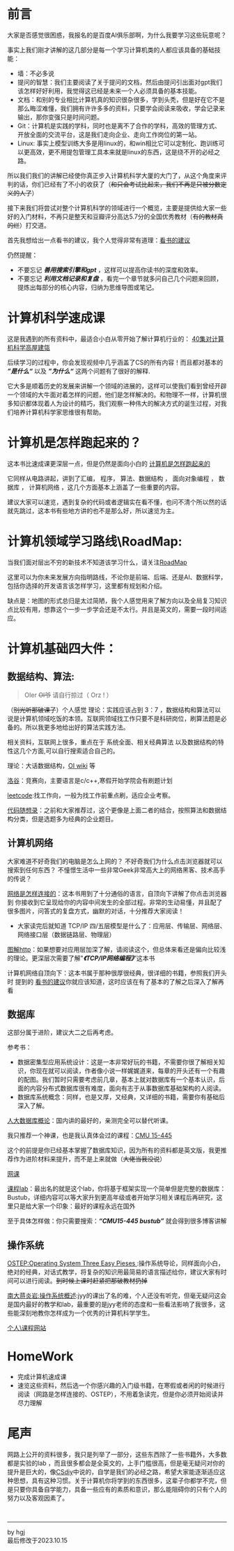 # 前言
大家是否感觉很困惑，我报名的是百度AI俱乐部啊，为什么我要学习这些玩意呢？

事实上我们刚才讲解的这几部分是每一个学习计算机类的人都应该具备的基础技能：
- 墙：不必多说
- 提问的智慧：我们主要阅读了关于提问的文档，然后由提问引出面对gpt我们该怎样好好利用，我觉得这已经是未来一个人必须具备的基本技能。
- 文档：和别的专业相比计算机真的知识很杂很多，学到头秃，但是好在它不是那么晦涩难懂，我们拥有许许多多的资料，只要学会阅读来吸收，学会记录来输出，那你变强只是时间问题。
- Git：计算机是实践的学科，同时也是离不了合作的学科，高效的管理方式、开放全面的交流平台，这是我们走向企业、走向工作岗位的第一站。
- Linux: 事实上模型训练大多是用linux的，和win相比它可以定制化、跑训练可以更高效，更不用提包管理工具本来就是linux的东西，这是绕不开的必经之路。

所以我们我们的讲解已经使你真正步入计算机科学大厦的大门了，从这个角度来评判的话，你们已经有了不小的收获了（~~和只会考试比起来，我们不再是只被分数定义的人了~~）

接下来我们将尝试对整个计算机科学的领域进行一个概览，主要是提供给大家一些好的入门材料，不再只是整天和豆瓣评分高达5.7分的全国优秀教材（~~有的教材真的烂~~）打交道。

首先我想给出一点看书的建议，我个人觉得非常有道理：[看书的建议](https://xiaolincoding.com/cs_learn/look_book.html#%E4%B8%8D%E8%A6%81%E5%8F%AA%E5%B1%80%E9%99%90%E5%AD%A6%E4%B8%80%E6%9C%AC%E4%B9%A6)

仍然提醒：
- 不要忘记 ***善用搜索引擎和gpt*** ，这样可以提高你读书的深度和效率。
- 不要忘记 ***利用文档记录和复盘*** ，看完一个章节就多问自己几个问题来回顾，提炼出每部分的核心内容，归纳为思维导图或笔记。

# 计算机科学速成课
这是我遇到的所有资料中，最适合小白从零开始了解计算机行业的：
[40集对计算机科学高屋建瓴](https://www.bilibili.com/video/BV1EW411u7th?p=1&vd_source=e25316b6f912bb2563d59c6c99d49d77)

后续学习的过程中，你会发现视频中几乎涵盖了CS的所有内容！而且都对基本的 ***”是什么“*** 以及 ***”为什么“*** 这两个问题有了很好的解释.

它大多是顺着历史的发展来讲解一个领域的进展的，这样可以使我们看到曾经开辟一个领域的大牛面对着怎样的问题，他们是怎样解决的。和物理不一样，计算机很多知识都体现着人为设计的精巧，我们观察一种伟大的解决方式的诞生过程，对我们培养计算机科学家思维很有帮助。

# 计算机是怎样跑起来的？

这本书比速成课更深层一点，但是仍然是面向小白的 [计算机是怎样跑起来的](https://weread.qq.com/web/bookDetail/b9b324005dd9f0b9b9e6f17)

它同样从电路讲起，讲到了汇编， 程序， 算法、数据结构  ， 面向对象编程  ， 数据库 ， 计算机网络  ，这几个方面基本上涵盖了一些重要的内容。

建议大家可以速览，遇到复杂的代码或者逻辑实在看不懂，也问不清个所以然的话就先跳过，这本书有些地方讲的也不是那么好，所以速览为主。

# 计算机领域学习路线\RoadMap:

当我们面对层出不穷的新技术不知道该学习什么，请关注[RoadMap](https://roadmap.sh/)

这里可以为你未来发展方向指明路线，不论你是前端、后端、还是AI、数据科学，包括你选择的开发语言该怎样学习，这里都有规划和介绍。

缺点是：地图的形式总归是太过简陋，我个人感觉用来了解方向以及全局复习知识点比较有用，想靠这个一步一步学会还是不太行。并且是英文的，需要一段时间适应。

# 计算机基础四大件：
## 数据结构、算法: 
> OIer ~~OI爷~~ 请自行掠过（ Orz ! ）
> 
（~~别光听那破课了~~）个人感觉 理论：实践应该占到 3：7 ，数据结构和算法可以说是计算机领域吃饭的本领。互联网领域找工作只要不是科研岗位，刷算法题是必备的。所以我更多地给出好的算法实践方法。

相关资料，互联网上很多，重点在于 系统全面、相关经典算法 以及数据结构的特性这几个方面,可以自行搜索适合自己的。

理论：大话数据结构，[OI wiki](https://oi-wiki.org/) 等

[洛谷](https://www.luogu.com.cn/)：竞赛向，主要语言是c/c++,寒假开始学院会有刷题计划

[leetcode](https://leetcode.cn/studyplan/top-100-liked/):找工作向，一般为找工作前重点刷，适应企业考察。

[代码随想录](https://www.programmercarl.com/%E6%95%B0%E7%BB%84%E7%90%86%E8%AE%BA%E5%9F%BA%E7%A1%80.html#%E6%95%B0%E7%BB%84%E7%90%86%E8%AE%BA%E5%9F%BA%E7%A1%80)：之前和大家推荐过，这个更像是上面二者的结合，按照算法和数据结构分类，但是选题多为经典的企业题目。

## 计算机网络

大家难道不好奇我们的电脑是怎么上网的？ 不好奇我们为什么点击浏览器就可以搜索到任何东西？ 不憧憬生活中一些非常Geek非常高大上的网络黑客、技术高手的传说？

[网络是怎样连接的](https://weread.qq.com/web/bookDetail/6f932ec05dd9eb6f96f14b9)：这本书用到了十分通俗的语言，自顶向下讲解了你点击浏览器到 你接收到它呈现给你的内容中间发生的全部过程。非常的生动易懂，并且配了很多图片，问答式的复盘方式，幽默的对话，十分推荐大家阅读！
- 大家读完后就知道 TCP/IP 四/五层模型是什么了：应用层、传输层、网络层、网络接口层（数据链路层、物理层）

[图解http](https://weread.qq.com/web/bookDetail/3da32b505dd9f43da9a1aca)：如果想要对应用层加深了解，请阅读这个，但总体来看还是偏向比较浅的理论。更深层次需要了解"***《TCP/IP网络编程》***”这本书

计算机网络自顶向下：这本书属于那种很厚很经典，很详细的书籍，参照我们开头时 提到的 [看书的建议](https://xiaolincoding.com/cs_learn/look_book.html#%E4%B8%8D%E8%A6%81%E5%8F%AA%E5%B1%80%E9%99%90%E5%AD%A6%E4%B8%80%E6%9C%AC%E4%B9%A6)你就应该知道，这时应该在有了基本的了解之后深入了解再看


## 数据库
这部分属于进阶，建议大二之后再考虑。

参考书：
- 数据密集型应用系统设计：这是一本非常好玩的书籍，不需要你很了解相关知识，你现在就可以阅读，作者像小说一样娓娓道来，每章的开头还有一个有趣的配图。我们暂时只需要考虑前几章，基本上就对数据库有一个基本认识，后面的内容分布式数据库很有难度，面向有志于从事数据库基础架构的人阅读。
- 数据库系统概念：同样，也是又厚，又经典，又详细的书籍，需要你有基础后深入了解。


[人大数据库概论](https://www.icourse163.org/course/RUC-1001655006?tid=1469804493#/info)：国内讲的最好的，亲测完全可以替代听课。

我只推荐一个神课，也是我认真体会过的课程：[CMU 15-445](https://zhuanlan.zhihu.com/p/366484273)

这个的前提是你已经基本掌握了数据库知识，因为所有的资料都是英文版，我更推荐作为进阶材料来提升，而不是上来就做（~~大佬当我没说~~）

[网课](https://www.youtube.com/watch?v=oeYBdghaIjc&list=PLSE8ODhjZXjbohkNBWQs_otTrBTrjyohi)

[课程lab](https://15445.courses.cs.cmu.edu/spring2023/)：最出名的就是这个lab，你将基于框架实现一个简单但是完整的数据库：Bustub，详细内容可以等大家升到更高年级或者开始学习相关课程后再研究，这里只是给大家一个印象：最好的课程永远在国外

至于具体怎样做：你只需要搜索：***“CMU15-445 bustub”*** 就会得到很多博客讲解

## 操作系统

[OSTEP:Operating System Three Easy Pieses ](https://weread.qq.com/web/bookDetail/db8329d071cc7f70db8a479):操作系统导论，同样面向小白，绝对的经典，对话式教学，将复杂的知识用最简易的语言描述给你，建议大家有时间可以进行阅读。~~到时候上课时赶紧把那破教材扔掉~~

[南大蒋炎岩:操作系统概述](https://www.bilibili.com/video/BV1Xx4y1V7JZ/?spm_id_from=333.999.0.0&vd_source=e25316b6f912bb2563d59c6c99d49d77):jyy的课出了名的难，个人还没有听完，但毫无疑问这会是国内最好的教学和lab，最重要的是jyy老师的态度和一些看法影响了我很多，这些能深刻地教你怎样成为一个优秀的计算机科学学生。

[个人\课程网站](https://jyywiki.cn/)

# HomeWork
- 完成计算机速成课
- 速览这些资料，然后选一个你感兴趣的入门级书籍，在寒假或者闲的时候进行阅读（网路是怎样连接的、OSTEP），不用着急读完，但是你必须开始阅读并尽力理解

# 尾声
网路上公开的资料很多，我只是列举了一部分，这些东西除了一些书籍外，大多数都是实验的lab ，而且很多都会是全英文的，上手门槛很高，但是毫无疑问对你的提升是巨大的，像[CSdiy](https://csdiy.wiki/)中说的，自学是我们的必经之路，希望大家能逐渐适应这种思想，具有这种习惯。关于计算机你将学到的东西很多，这辈子你都学不完，但是只要你具备自学能力，具备一些应有的素质和意识，那么能阻碍你的只有个人的努力以及客观因素了。


<br>

---
by hgj <br>最后修改于2023.10.15